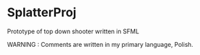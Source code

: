 # SplatterProj
Prototype of top down shooter written in SFML

WARNING : Comments are written in my primary language, Polish.
